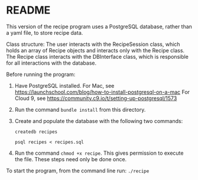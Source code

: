 # README # 

This version of the recipe program uses a PostgreSQL database, rather 
than a yaml file, to store recipe data. 

Class structure:
The user interacts with the RecipeSession class, which holds an array of Recipe 
objects and interacts only with the Recipe class. The Recipe class interacts with the DBInterface class, which is responsible for all interactions with the database.

Before running the program:
1. Have PostgreSQL installed. 
   For Mac, see https://launchschool.com/blog/how-to-install-postgresql-on-a-mac
   For Cloud 9, see https://community.c9.io/t/setting-up-postgresql/1573
2. Run the command `bundle install` from this directory.
3. Create and populate the database with the following two commands:

      `createdb recipes`

      `psql recipes < recipes.sql`
4. Run the command `chmod +x recipe`. This gives permission to execute the file.
These steps need only be done once. 

To start the program, from the command line run:
      `./recipe` 
